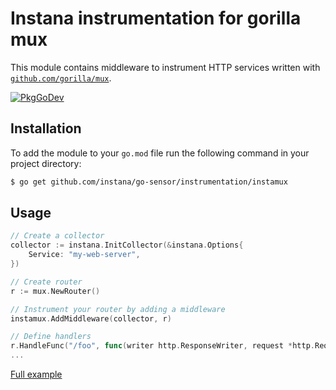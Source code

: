 Instana instrumentation for gorilla mux
=============================================

This module contains middleware to instrument HTTP services written with [`github.com/gorilla/mux`](https://github.com/gorilla/mux).

[![PkgGoDev](https://pkg.go.dev/badge/github.com/instana/go-sensor/instrumentation/instamux)][godoc]

Installation
------------

To add the module to your `go.mod` file run the following command in your project directory:

```bash
$ go get github.com/instana/go-sensor/instrumentation/instamux
```

Usage
-----

```go
// Create a collector
collector := instana.InitCollector(&instana.Options{
	Service: "my-web-server",
})

// Create router
r := mux.NewRouter()

// Instrument your router by adding a middleware
instamux.AddMiddleware(collector, r)

// Define handlers
r.HandleFunc("/foo", func(writer http.ResponseWriter, request *http.Request) {})
...
```
[Full example][fullExample]



[godoc]: https://pkg.go.dev/github.com/instana/go-sensor/instrumentation/instamux
[fullExample]: https://pkg.go.dev/github.com/instana/go-sensor/instrumentation/instamux#example-package

